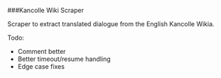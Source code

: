 ###Kancolle Wiki Scraper

Scraper to extract translated dialogue from the English Kancolle Wikia.

Todo:
 - Comment better
 - Better timeout/resume handling
 - Edge case fixes